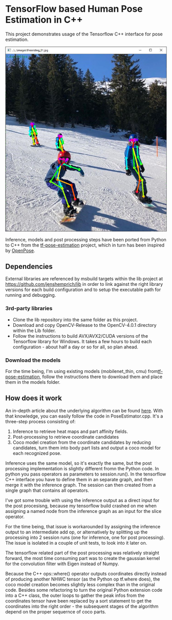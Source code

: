 # TensorFlow based Human Pose Estimation in C++
This project demonstrates usage of the Tensorflow C++ interface for pose estimation.

![Freeriding](images/Freeriding_01_inference.jpg "Freeriding in the swiss alps")


Inference, models and post processing steps have been ported from Python to C++ from the [tf-pose-estimation](https://github.com/ildoonet/tf-pose-estimation/) project, which in turn has been inspired by [OpenPose](https://github.com/CMU-Perceptual-Computing-Lab/openpose).


## Dependencies
External libraries are referenced by msbuild targets within the lib project at https://github.com/jenshemprich/lib in order to link against the right library versions for each build configuration and to setup the executable path for running and debugging.

### 3rd-party libraries
+ Clone the lib repository into the same folder as this project.
+ Download and copy OpenCV-Release to the OpenCV-4.0.1 directory within the Lib folder.
+ Follow the instructions to build AVX/AVX2/CUDA versions of the Tensorflow library for Windows.
It takes a few hours to build each configuration - about half a day or so for all, so plan ahead.

### Download the models
For the time being, I'm using existing models (mobilenet_thin, cmu) from[tf-pose-estimation](https://github.com/ildoonet/tf-pose-estimation/tree/master/models/graph), follow the instructions there to download them and place them in the models folder.


## How does it work
An in-depth article about the underlying algorithm can be found [here](https://arvrjourney.com/human-pose-estimation-using-openpose-with-tensorflow-part-2-e78ab9104fc8). With that knowledge, you can easily follow the code in PoseEstimator.cpp. It's a three-step process consisting of:
1. Inference to retrieve heat maps and part affinity fields.
2. Post-processing to retrieve coordinate candidates
3. Coco model creation from the coordinate candidates by reducing candidates, turn them into body part lists and output a coco model for each recognized pose.

Inference uses the same model, so it's exactly the same, but the post processing implementation is slightly different fromn the Python code. In python you pass  operators as parameters to session.run(). In the tensorflow C++ interface you have to  define them in an separate graph, and then merge it with the inference graph. The session can then created from a single graph that contains all operators.

I've got some trouble with using the inference output as a direct input for the post procesisng, because my tensorflow build crashed on me when assigning a named node from the inference graph as an input for the slice operator.

For the time being, that issue is workarounded by assigning the inference output to an intermediate add op, or alternatively by splitting up the processing into 2 session runs (one for inference, one for post processing). The issue is isolated in a couple of unit tests, to look into it later on.

The tensorflow related part of the post processing was relatively straight forward, the most time consuming part was to create the gaussian kernel for the convolution filter with Eigen instead of Numpy.

Because the C++ ops::where() operator outputs coordinates directly instead of producing another NHWC tensor (as the Python op tf.where does), the coco model creation becomes slightly less complex than in the original code. Besides some refactoring to turn the original Python extension code into a C++ class, the outer loops to gather the peak infos from the coordinates tensor have been replaced by a sort statement to get the coordinates into the right order - the subsequent stages of the algorithm depend on the proper sequernce of coco parts.
